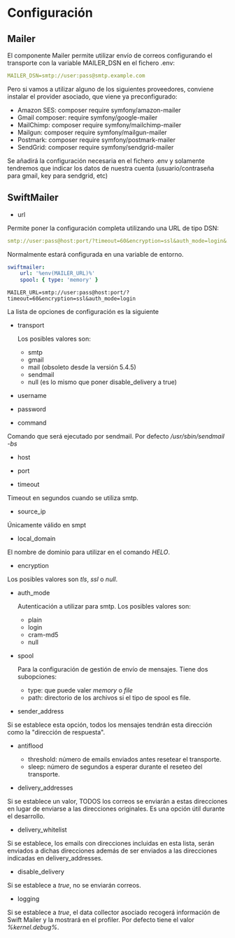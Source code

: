 Configuración
=============

Mailer
------

El componente Mailer permite utilizar envío de correos configurando el transporte con la variable MAILER_DSN en el fichero .env:

```yml
MAILER_DSN=smtp://user:pass@smtp.example.com
```

Pero si vamos a utilizar alguno de los siguientes proveedores, conviene instalar el provider asociado, que viene ya preconfigurado:

- Amazon SES: composer require symfony/amazon-mailer
- Gmail composer: require symfony/google-mailer
- MailChimp: composer require symfony/mailchimp-mailer
- Mailgun: composer require symfony/mailgun-mailer
- Postmark: composer require symfony/postmark-mailer
- SendGrid: composer require symfony/sendgrid-mailer

Se añadirá la configuración necesaria en el fichero .env y solamente tendremos que indicar los datos de nuestra cuenta (usuario/contraseña para gmail, key para sendgrid, etc)

SwiftMailer
-----------

- url

Permite poner la configuración completa utilizando una URL de tipo DSN:

```yml
smtp://user:pass@host:port/?timeout=60&encryption=ssl&auth_mode=login&...
```

Normalmente estará configurada en una variable de entorno.

```yml
swiftmailer:
    url: '%env(MAILER_URL)%'
    spool: { type: 'memory' }
```

```
MAILER_URL=smtp://user:pass@host:port/?timeout=60&encryption=ssl&auth_mode=login
```

La lista de opciones de configuración es la siguiente

- transport

  Los posibles valores son: 
    - smtp
    - gmail
    - mail (obsoleto desde la versión 5.4.5)
    - sendmail
    - null (es lo mismo que poner disable_delivery a true)

- username

- password

- command

Comando que será ejecutado por sendmail. Por defecto */usr/sbin/sendmail -bs*

- host

- port

- timeout

Timeout en segundos cuando se utiliza smtp.

- source_ip

Únicamente válido en smpt

- local_domain

El nombre de dominio para utilizar en el comando *HELO*.

- encryption

Los posibles valores son *tls*, *ssl* o *null*.

- auth_mode

  Autenticación a utilizar para smtp. Los posibles valores son:

    - plain
    - login
    - cram-md5
    - null

- spool

  Para la configuración de gestión de envío de mensajes. Tiene dos subopciones: 

    - type: que puede valer *memory* o *file*
    - path: directorio de los archivos si el tipo de spool es file.

- sender_address

Si se establece esta opción, todos los mensajes tendrán esta dirección como la "dirección de respuesta".

- antiflood
  - threshold: número de emails enviados antes resetear el transporte.
  - sleep: número de segundos a esperar durante el reseteo del transporte.

- delivery_addresses

Si se establece un valor, TODOS los correos se enviarán a estas direcciones en lugar de enviarse a las direcciones originales. Es una opción útil durante el desarrollo.

- delivery_whitelist

Si se establece, los emails con direcciones incluidas en esta lista, serán enviados a dichas direcciones además de ser enviados a las direcciones indicadas en delivery_addresses.

- disable_delivery

Si se establece a *true*, no se enviarán correos.

- logging

Si se establece a *true*, el data collector asociado recogerá información de Swift Mailer y la mostrará en el profiler. Por defecto tiene el valor *%kernel.debug%*.


